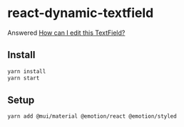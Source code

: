 # react-dynamic-textfield

Answered [How can I edit this TextField?](https://stackoverflow.com/questions/71675866/how-can-i-edit-this-textfield)

## Install
```bash
yarn install
yarn start
```

## Setup
```bash
yarn add @mui/material @emotion/react @emotion/styled
```
